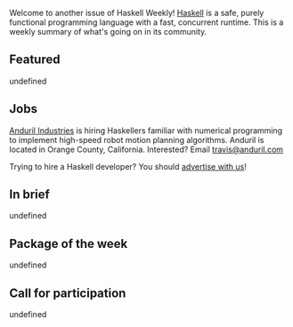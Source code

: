 Welcome to another issue of Haskell Weekly!
[Haskell](https://www.haskell.org) is a safe, purely functional programming language with a fast, concurrent runtime.
This is a weekly summary of what's going on in its community.

## Featured

undefined

## Jobs

[Anduril Industries](https://www.anduril.com/) is hiring Haskellers familiar with numerical programming to implement
high-speed robot motion planning algorithms. Anduril is located in Orange County, California. Interested? Email
travis@anduril.com

Trying to hire a Haskell developer?
You should [advertise with us](https://haskellweekly.news/advertising.html)!

## In brief

undefined

## Package of the week

undefined

## Call for participation

undefined
